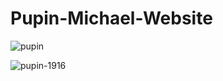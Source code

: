 # Pupin-Michael-Website
![pupin](https://user-images.githubusercontent.com/94127220/145865676-cdb1e97d-f7ad-4bb6-957f-efe54076a3a4.jpg)

![pupin-1916](https://user-images.githubusercontent.com/94127220/145865995-8de2eca9-f690-4582-a98e-140fad56b4ef.jpg)

